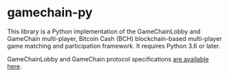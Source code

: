 # gamechain-py
This library is a Python implementation of the GameChainLobby and GameChain multi-player, Bitcoin Cash (BCH) blockchain-based multi-player game matching and participation framework. It requires Python 3.6 or later.

GameChainLobby and GameChain protocol specifications [are available here](https://github.com/devalbo/gamechain-specs).


